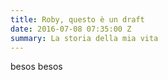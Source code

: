 ```yaml
---
title: Roby, questo è un draft
date: 2016-07-08 07:35:00 Z
summary: La storia della mia vita
---
```


besos besos